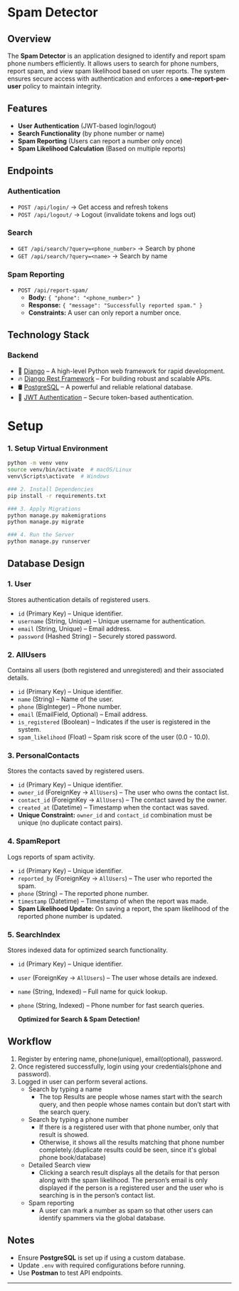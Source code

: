 
# **Spam Detector**

## **Overview**  

The **Spam Detector** is an application designed to identify and report spam phone numbers efficiently. It allows users to search for phone numbers, report spam, and view spam likelihood based on user reports. The system ensures secure access with authentication and enforces a **one-report-per-user** policy to maintain integrity.  

## **Features**  

- **User Authentication** (JWT-based login/logout)  
- **Search Functionality** (by phone number or name)  
- **Spam Reporting** (Users can report a number only once)  
- **Spam Likelihood Calculation** (Based on multiple reports)    

## **Endpoints**  

### **Authentication**  
- `POST /api/login/` → Get access and refresh tokens  
- `POST /api/logout/` → Logout (invalidate tokens and logs out)  

### **Search**  
- `GET /api/search/?query=<phone_number>` → Search by phone  
- `GET /api/search/?query=<name>` → Search by name  

### **Spam Reporting**  
- `POST /api/report-spam/`  
  - **Body:** `{ "phone": "<phone_number>" }`  
  - **Response:** `{ "message": "Successfully reported spam." }`  
  - **Constraints:** A user can only report a number once.  

## **Technology Stack**  

### **Backend**  
- 🚀 [Django](https://www.djangoproject.com) – A high-level Python web framework for rapid development.  
- 🔥 [Django Rest Framework](https://www.django-rest-framework.org) – For building robust and scalable APIs.  
- 🛢️ [PostgreSQL](https://www.postgresql.org) – A powerful and reliable relational database.  
- 🔑 [JWT Authentication](https://django-rest-framework-simplejwt.readthedocs.io) – Secure token-based authentication.  

# Setup
### 1. Setup Virtual Environment
```bash
python -m venv venv
source venv/bin/activate  # macOS/Linux
venv\Scripts\activate  # Windows
```
```bash
### 2. Install Dependencies
pip install -r requirements.txt
```
```bash
### 3. Apply Migrations
python manage.py makemigrations
python manage.py migrate
```
```bash
### 4. Run the Server
python manage.py runserver
```

## **Database Design**  

### **1. User**  
Stores authentication details of registered users.  
- `id` (Primary Key) – Unique identifier.  
- `username` (String, Unique) – Unique username for authentication.  
- `email` (String, Unique) – Email address.  
- `password` (Hashed String) – Securely stored password.  

### **2. AllUsers**  
Contains all users (both registered and unregistered) and their associated details.  
- `id` (Primary Key) – Unique identifier.  
- `name` (String) – Name of the user.  
- `phone` (BigInteger) – Phone number.  
- `email` (EmailField, Optional) – Email address.  
- `is_registered` (Boolean) – Indicates if the user is registered in the system.  
- `spam_likelihood` (Float) – Spam risk score of the user (0.0 - 10.0).  

### **3. PersonalContacts**  
Stores the contacts saved by registered users.  
- `id` (Primary Key) – Unique identifier.  
- `owner_id` (ForeignKey → `AllUsers`) – The user who owns the contact list.  
- `contact_id` (ForeignKey → `AllUsers`) – The contact saved by the owner.  
- `created_at` (Datetime) – Timestamp when the contact was saved.  
- **Unique Constraint:** `owner_id` and `contact_id` combination must be unique (no duplicate contact pairs).  

### **4. SpamReport**  
Logs reports of spam activity.  
- `id` (Primary Key) – Unique identifier.  
- `reported_by` (ForeignKey → `AllUsers`) – The user who reported the spam.  
- `phone` (String) – The reported phone number.  
- `timestamp` (Datetime) – Timestamp of when the report was made.  
- **Spam Likelihood Update:** On saving a report, the spam likelihood of the reported phone number is updated.  

### **5. SearchIndex**  
Stores indexed data for optimized search functionality.  
- `id` (Primary Key) – Unique identifier.  
- `user` (ForeignKey → `AllUsers`) – The user whose details are indexed.  
- `name` (String, Indexed) – Full name for quick lookup.  
- `phone` (String, Indexed) – Phone number for fast search queries.  

    **Optimized for Search & Spam Detection!**

## Workflow

1. Register by entering name, phone(unique), email(optional), password.
2. Once registered successfully, login using your credentials(phone and password).
3. Logged in user can perform several actions.
    - Search by typing a name
        - The top Results are people whose names start with the search query, and then people whose names contain but don’t start with the search query.
    - Search by typing a phone number
        - If there is a registered user with that phone number, only that result is showed.
        - Otherwise, it shows all the results matching that phone number completely.(duplicate results could be seen, since it's global phone book/database)
    - Detailed Search view
        - Clicking a search result displays all the details for that person along with the spam likelihood. The person’s email is only displayed if the person is a registered user and the user who is searching is in the person’s contact list.
    - Spam reporting
        - A user can mark a number as spam so that other users can identify spammers via the global database.

## **Notes**  
- Ensure **PostgreSQL** is set up if using a custom database.  
- Update `.env` with required configurations before running.  
- Use **Postman** to test API endpoints.  

---
